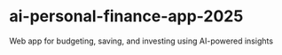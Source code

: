 # ai-personal-finance-app-2025
Web app for budgeting, saving, and investing using AI-powered insights
